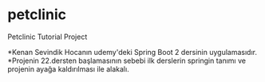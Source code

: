 # petclinic
Petclinic Tutorial Project

*Kenan Sevindik Hocanın udemy'deki Spring Boot 2 dersinin uygulamasıdır.
*Projenin 22.dersten başlamasının sebebi ilk derslerin springin tanımı ve projenin ayağa kaldırılması ile alakalı.
